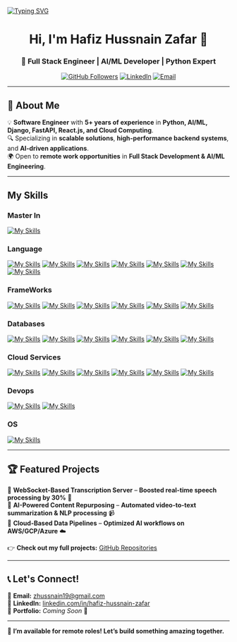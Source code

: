 <a href="https://git.io/typing-svg"><img src="https://readme-typing-svg.demolab.com?font=Fira+Code&size=40&pause=1000&color=06C996&background=FF331B00&center=true&vCenter=true&multiline=true&random=true&width=1500&height=100&lines=LangChain+%7C+LLM+%7C+Python" alt="Typing SVG" /></a>

<h1 align="center">Hi, I'm Hafiz Hussnain Zafar 👋</h1>
<h3 align="center">🚀 Full Stack Engineer | AI/ML Developer | Python Expert</h3>

<p align="center">
  <a href="https://github.com/hussnainzafar"><img src="https://img.shields.io/github/followers/hussnainzafar?label=Follow%20Me&style=social" alt="GitHub Followers"></a>
  <a href="https://www.linkedin.com/in/hafiz-hussnain-zafar/"><img src="https://img.shields.io/badge/LinkedIn-Connect-blue" alt="LinkedIn"></a>
  <a href="mailto:zhussnain19@gmail.com"><img src="https://img.shields.io/badge/Email-Contact-red" alt="Email"></a>
</p>

---

## 🚀 About Me
💡 **Software Engineer** with **5+ years of experience** in **Python, AI/ML, Django, FastAPI, React.js, and Cloud Computing**.  
🔍 Specializing in **scalable solutions**, **high-performance backend systems**, and **AI-driven applications**.  
🌍 Open to **remote work opportunities** in **Full Stack Development & AI/ML Engineering**.  

---

## My Skills

### Master In

[![My Skills](https://skillicons.dev/icons?i=ai)](Artifical-Intellignce)

### Language

[![My Skills](https://skillicons.dev/icons?i=python)](python)
[![My Skills](https://skillicons.dev/icons?i=bash)](bash)
[![My Skills](https://skillicons.dev/icons?i=javascript)](javascript)
[![My Skills](https://skillicons.dev/icons?i=react)](react)
[![My Skills](https://skillicons.dev/icons?i=vue)](vue)
[![My Skills](https://skillicons.dev/icons?i=next)](next)
[![My Skills](https://skillicons.dev/icons?i=nuxt)](nuxt)

### FrameWorks

[![My Skills](https://skillicons.dev/icons?i=django)](Django)
[![My Skills](https://skillicons.dev/icons?i=flask)](flask)
[![My Skills](https://skillicons.dev/icons?i=fastapi)](FastApi)
[![My Skills](https://skillicons.dev/icons?i=express)](Express)
[![My Skills](https://skillicons.dev/icons?i=tensorflow)](Tensorflow)
[![My Skills](https://skillicons.dev/icons?i=pytorch)](Pytorch)

### Databases

[![My Skills](https://skillicons.dev/icons?i=mysql)](MySql)
[![My Skills](https://skillicons.dev/icons?i=postgresql)](Postgres)
[![My Skills](https://skillicons.dev/icons?i=mongodb)](MongoDb)
[![My Skills](https://skillicons.dev/icons?i=redis)](Redis)
[![My Skills](https://skillicons.dev/icons?i=dynamodb)](DynamoDB)
[![My Skills](https://skillicons.dev/icons?i=kafka)](Kafka)

### Cloud Services

[![My Skills](https://skillicons.dev/icons?i=aws)](AWS)
[![My Skills](https://skillicons.dev/icons?i=azure)](Azure)
[![My Skills](https://skillicons.dev/icons?i=googlecloud)](GoogleCloud)
[![My Skills](https://skillicons.dev/icons?i=heroku)](Heroku)
[![My Skills](https://skillicons.dev/icons?i=netlify)](Netlify)
[![My Skills](https://skillicons.dev/icons?i=vercel)](Vercel)

### Devops

[![My Skills](https://skillicons.dev/icons?i=docker)](Docker)
[![My Skills](https://skillicons.dev/icons?i=kubernetes)](Kubernetes)

### OS

[![My Skills](https://skillicons.dev/icons?i=linux,osx)](https://skillicons.dev)

---

## 🏆 Featured Projects  

🔹 **WebSocket-Based Transcription Server** – **Boosted real-time speech processing by 30%** 🚀  
🔹 **AI-Powered Content Repurposing** – **Automated video-to-text summarization & NLP processing** 📹  
🔹 **Cloud-Based Data Pipelines** – **Optimized AI workflows on AWS/GCP/Azure** ☁️  

👉 **Check out my full projects:** [GitHub Repositories](https://github.com/hussnainzafar?tab=repositories)  

---


## 📞 Let's Connect!  
📧 **Email:** [zhussnain19@gmail.com](mailto:zhussnain19@gmail.com)  
🔗 **LinkedIn:** [linkedin.com/in/hafiz-hussnain-zafar](https://www.linkedin.com/in/hafiz-hussnain-zafar/)  
💼 **Portfolio:** *Coming Soon* 🚀  

---

🌟 **I’m available for remote roles! Let’s build something amazing together.**  


